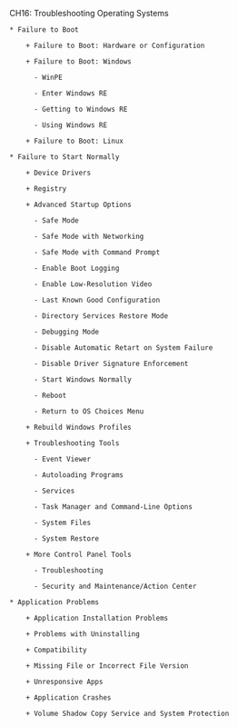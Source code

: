 CH16: Troubleshooting Operating Systems

    * Failure to Boot

        + Failure to Boot: Hardware or Configuration

        + Failure to Boot: Windows

          - WinPE

          - Enter Windows RE

          - Getting to Windows RE

          - Using Windows RE

        + Failure to Boot: Linux

    * Failure to Start Normally

        + Device Drivers

        + Registry

        + Advanced Startup Options

          - Safe Mode

          - Safe Mode with Networking

          - Safe Mode with Command Prompt

          - Enable Boot Logging

          - Enable Low-Resolution Video

          - Last Known Good Configuration

          - Directory Services Restore Mode

          - Debugging Mode

          - Disable Automatic Retart on System Failure

          - Disable Driver Signature Enforcement

          - Start Windows Normally

          - Reboot

          - Return to OS Choices Menu

        + Rebuild Windows Profiles

        + Troubleshooting Tools

          - Event Viewer

          - Autoloading Programs

          - Services

          - Task Manager and Command-Line Options

          - System Files

          - System Restore

        + More Control Panel Tools

          - Troubleshooting

          - Security and Maintenance/Action Center

    * Application Problems

        + Application Installation Problems

        + Problems with Uninstalling

        + Compatibility

        + Missing File or Incorrect File Version

        + Unresponsive Apps

        + Application Crashes

        + Volume Shadow Copy Service and System Protection
